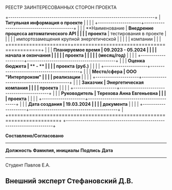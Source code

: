 РЕЕСТР ЗАИНТЕРЕСОВАННЫХ СТОРОН ПРОЕКТА

+-----------------------------------------------------------------------+
| **Титульная информация о проекте**                                    |
|                                                                       |
| +---------------------+-------------------------------------------+   |
| | **Наименование      | **Внедрение процесса автоматического API  |   |
| | проекта**           |        тестирования в проекте             |   |
| |                     |  импортозамещения крупной энергетической  |   |
| |                     |                  компании                 |   |
| +=====================+===========================================+   |
| | **Планируемое время | **09.2023 - 05.2024**                     |   |
| | начала и окончания  |                                           |   |
| | проекта             |                                           |   |
| | (месяц/год)**       |                                           |   |
| +---------------------+-------------------------------------------+   |
| | **Оценка бюджета    | ** - **                                   |   |
| | проекта (руб.)**    |                                           |   |
| +---------------------+-------------------------------------------+   |
| | **Место/сфера       | ООО "Интерпроком"                         |   |
| | реализации**        |                                           |   |
| +---------------------+-------------------------------------------+   |
| | **Заказчик          | Энергетическая компания                   |   |
| | проекта**           |                                           |   |
| +---------------------+-------------------------------------------+   |
| | **Руководитель      | Терехова Анна Евгеньевна                  |   |
| | проекта**           |                                           |   |
| +---------------------+-------------------------------------------+   |
| | **Дата создания     | 19.03.2024                                |   |
| | документа**         |                                           |   |
| +---------------------+-------------------------------------------+   |
+=======================================================================+
+-----------------------------------------------------------------------+



**Составлено/Согласовано**

  ------------------------------------------------------------------------
  **Должность**       **Фамилия, инициалы**     **Подпись**      **Дата**
  ------------------- --------------------- ------------------- ----------
  Студент             Павлов Е.А.                                                                                   

  Внешний эксперт     Стефановский Д.В.                         
  ------------------------------------------------------------------------

